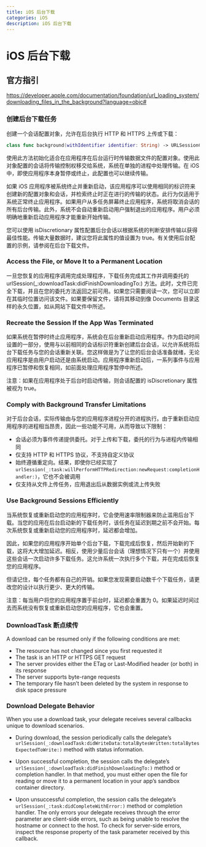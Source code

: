 ```yaml
---
title: iOS 后台下载
categories: iOS 
description: iOS 后台下载
---
```


# iOS 后台下载

## 官方指引

https://developer.apple.com/documentation/foundation/url_loading_system/downloading_files_in_the_background?language=objc#

### 创建后台下载任务

创建一个会话配置对象，允许在后台执行 HTTP 和 HTTPS 上传或下载：

```swift
class func background(withIdentifier identifier: String) -> URLSessionConfiguration
```

使用此方法初始化适合在应用程序在后台运行时传输数据文件的配置对象。使用此对象配置的会话将传输控制权移交给系统，系统在单独的进程中处理传输。在 iOS 中，即使应用程序本身暂停或终止，此配置也可以继续传输。

如果 iOS 应用程序被系统终止并重新启动，该应用程序可以使用相同的标识符来创建新的配置对象和会话，并检索终止时正在进行的传输的状态。此行为仅适用于系统正常终止应用程序。如果用户从多任务屏幕终止应用程序，系统将取消会话的所有后台传输。此外，系统不会自动重新启动用户强制退出的应用程序。用户必须明确地重新启动应用程序才能重新开始传输。

您可以使用 isDiscretionary 属性配置后台会话以根据系统的判断安排传输以获得最佳性能。传输大量数据时，建议您将此属性的值设置为 true。有关使用后台配置的示例，请参阅在后台下载文件。

### Access the File, or Move It to a Permanent Location

一旦您恢复的应用程序调用完成处理程序，下载任务完成其工作并调用委托的 urlSession(_:downloadTask:didFinishDownloadingTo:) 方法。此时，文件已完全下载，并且在您的委托方法返回之前可用。如果您只需要阅读一次，您可以立即在其临时位置访问该文件。如果要保留文件，请将其移动到像 Documents 目录这样的永久位置，如从网站下载文件中所述。

### Recreate the Session If the App Was Terminated

如果系统在暂停时终止应用程序，系统会在后台重新启动应用程序。作为启动时间设置的一部分，使用与以前相同的会话标识符重新创建后台会话，以允许系统将后台下载任务与您的会话重新关联。您这样做是为了让您的后台会话准备就绪，无论应用程序是由用户启动还是由系统启动。应用程序重新启动后，一系列事件与应用程序已暂停和恢复相同，如前面处理应用程序暂停中所述。

注意：如果在应用程序处于后台时启动传输，则会话配置的 isDiscretionary 属性被视为 true。

### Comply with Background Transfer Limitations

对于后台会话，实际传输由与您的应用程序进程分开的进程执行。由于重新启动应用程序的进程相当昂贵，因此一些功能不可用，从而导致以下限制：

* 会话必须为事件传递提供委托。对于上传和下载，委托的行为与进程内传输相同
* 仅支持 HTTP 和 HTTPS 协议，不支持自定义协议
* 始终遵循重定向。结果，即使你已经实现了 `urlSession(_:task:willPerformHTTPRedirection:newRequest:completionHandler:)`，它也不会被调用
* 仅支持从文件上传任务，应用退出后从数据实例或流上传失败

### Use Background Sessions Efficiently

当系统恢复或重新启动您的应用程序时，它会使用速率限制器来防止滥用后台下载。当您的应用在后台启动新的下载任务时，该任务在延迟到期之前不会开始。每次系统恢复或重新启动您的应用程序时，延迟都会增加。

因此，如果您的应用程序开始单个后台下载，下载完成后恢复，然后开始新的下载，这将大大增加延迟。相反，使用少量后台会话（理想情况下只有一个）并使用这些会话一次启动许多下载任务。这允许系统一次执行多个下载，并在完成后恢复您的应用程序。

但请记住，每个任务都有自己的开销。如果您发现需要启动数千个下载任务，请更改您的设计以执行更少、更大的传输。

注意：每当用户将您的应用程序置于前台时，延迟都会重置为 0。如果延迟时间过去而系统没有恢复或重新启动您的应用程序，它也会重置。

### DownloadTask 断点续传

A download can be resumed only if the following conditions are met:

- The resource has not changed since you first requested it
- The task is an HTTP or HTTPS GET request
- The server provides either the ETag or Last-Modified header (or both) in its response
- The server supports byte-range requests
- The temporary file hasn’t been deleted by the system in response to disk space pressure

### Download Delegate Behavior

When you use a download task, your delegate receives several callbacks unique to download scenarios.

- During download, the session periodically calls the delegate’s `urlSession(_:downloadTask:didWriteData:totalBytesWritten:totalBytesExpectedToWrite:)` method with status information.

- Upon successful completion, the session calls the delegate’s `urlSession(_:downloadTask:didFinishDownloadingTo:)` method or completion handler. In that method, you must either open the file for reading or move it to a permanent location in your app’s sandbox container directory.

- Upon unsuccessful completion, the session calls the delegate’s `urlSession(_:task:didCompleteWithError:)` method or completion handler. The only errors your delegate receives through the error parameter are client-side errors, such as being unable to resolve the hostname or connect to the host. To check for server-side errors, inspect the response property of the task parameter received by this callback.